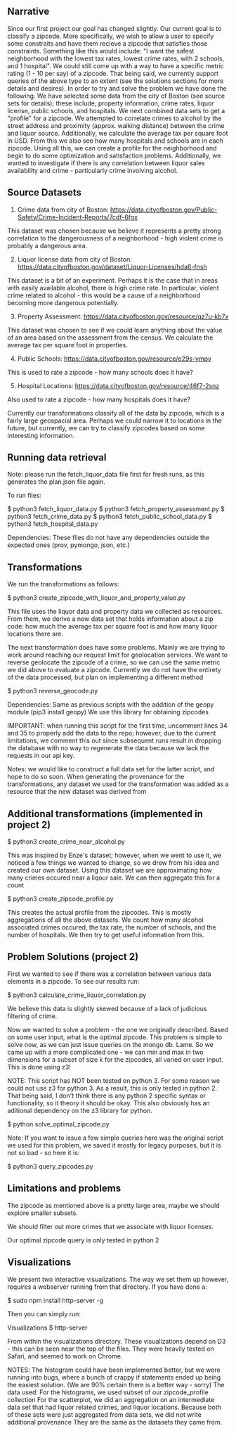 Narrative
---------

Since our first project our goal has changed slightly. Our current goal is to classify a zipcode.
More specifically, we wish to allow a user to specify some constraits and have them recieve a zipcode
that satisfies those constraints. Something like this would include: "I want the safest neighborhood
with the lowest tax rates, lowest crime rates, with 2 schools, and 1 hospital". We could still come up
with a way to have a specific metric rating (1 - 10 per say) of a zipcode. That being said, we currently
support queries of the above type to an extent (see the solutions sections for more details and desires).
In order to try and solve the problem we have done the following. We have selected some data from
the city of Boston (see source sets for details); these include, property information, crime rates, liquor
license, public schools, and hospitals. We next combined data sets to get a "profile" for a zipcode.
We attempted to correlate crimes to alcohol by the street address and proximity (approx. walking distance)
between the crime and liquor source. Additionally, we calculate the average tax per square foot in USD.
From this we also see how many hospitals and schools are in each zipcode. Using all this, we can create
a profile for the neighborhood and begin to do some optimization and satisfaction problems. Additionally,
we wanted to investigate if there is any correlation between liquor sales availability 
and crime - particularly crime involving alcohol.

Source Datasets
----------------

1. Crime data from city of Boston: https://data.cityofboston.gov/Public-Safety/Crime-Incident-Reports/7cdf-6fgx

This dataset was chosen because we believe it represents a pretty strong correlation
to the dangerousness of a neighborhood - high violent crime is probably a dangerous
area.

2. Liquor license data from city of Boston: https://data.cityofboston.gov/dataset/Liquor-Licenses/hda6-fnsh

This dataset is a bit of an experiment. Perhaps it is the case that in areas with easily
available alcohol, there is high crime rate. In particular, violent crime related to
alcohol - this would be a cause of a neighborhood becoming more dangerous potentially.

3. Property Assessment: https://data.cityofboston.gov/resource/qz7u-kb7x

This dataset was chosen to see if we could learn anything about the value of an area based on the assessment
from the census. We calculate the average tax per square foot in properties.

4. Public Schools: https://data.cityofboston.gov/resource/e29s-ympv

This is used to rate a zipcode - how many schools does it have?

5. Hospital Locations: https://data.cityofboston.gov/resource/46f7-2snz

Also used to rate a zipcode - how many hospitals does it have?

Currently our transformations classify all of the data by zipcode, which is a fairly large geospacial area.
Perhaps we could narrow it to locations in the future, but currently, we can try to classify zipcodes based on
some interesting information.

Running data retrieval
----------------------

Note: please run the fetch_liquor_data file first for fresh runs, as this generates the plan.json file
again.

To run files:

$ python3 fetch_liquor_data.py
$ python3 fetch_property_assessment.py
$ python3 fetch_crime_data.py
$ python3 fetch_public_school_data.py
$ python3 fetch_hospital_data.py

Dependencies: These files do not have any dependencies outside the expected ones (prov, pymongo, json, etc.)

Transformations
---------------

We run the transformations as follows:

$ python3 create_zipcode_with_liquor_and_property_value.py

This file uses the liquor data and property data we collected as resources. From them, we derive a new data set that
holds information about a zip code: how much the average tax per square foot is and how many liquor locations there are.

The next transformation does have some problems. Mainly we are trying to work around reaching our request limit
for geolocation services. We want to reverse geolocate the zipcode of a crime, so we can use the same metric we did above to 
evaluate a zipcode. Currently we do not have the entirety of the data processed, but plan on implementing a different method

$ python3 reverse_geocode.py

Dependencies: Same as previous scripts with the addition of the geopy module (pip3 install geopy)
We use this library for obtaining zipcodes

IMPORTANT: when running this script for the first time, uncomment lines 34 and 35 to 
properly add the data to the repo; however, due to the current limitations, we comment this
out since subsequent runs result in dropping the database with no way to regenerate the data because
we lack the requests in our api key.

Notes: we would like to construct a full data set for the latter script, and hope to do so soon.
When generating the provenance for the transformations, any dataset we used for the transformation
was added as a resource that the new dataset was derived from

Additional transformations (implemented in project 2)
------------------------------------------------------

$ python3 create_crime_near_alcohol.py

This was inspired by Enze's dataset; however, when we went to use it, we noticed a 
few things we wanted to change, so we drew from his idea and created our own dataset.
Using this dataset we are approximating how many crimes occured near a liqour sale.
We can then aggregate this for a count

$ python3 create_zipcode_profile.py

This creates the actual profile from the zipcodes. This is mostly aggregations of all the above
datasets. We count how many alcohol associated crimes occured, the tax rate, the number of schools,
and the number of hospitals. We then try to get useful information from this.

Problem Solutions (project 2)
------------------------------

First we wanted to see if there was a correlation between various data elements in a zipcode.
To see our results run:

$ python3 calculate_crime_liquor_correlation.py

We believe this data is slightly skewed because of a lack of judicious filtering of crime.


Now we wanted to solve a problem - the one we originally described. Based on some user input, what is the
optimal zipcode. This problem is simple to solve now, as we can just issue queries on the mongo db. Lame.
So we came up with a more complicated one - we can min and max in two dimensions for a subset of size k
for the zipcodes, all varied on user input. This is done using z3!

NOTE: This script has NOT been tested on python 3. For some reason we could not use z3 for python 3. As
a result, this is only tested in python 2. That being said, I don't think there is any python 2 
specific syntax or functionality, so it theory it should be okay. This also obviously has an aditional
dependency on the z3 library for python.

$ python solve_optimal_zipcode.py

Note: If you want to issue a few simple queries here was the original script we used for this problem,
we saved it mostly for legacy purposes, but it is not so bad - so here it is:

$ python3 query_zipcodes.py

Limitations and problems
-------------------------

The zipcode as mentioned above is a pretty large area, maybe we should explore smaller subsets.

We should filter out more crimes that we associate with liquor licenses.

Our optimal zipcode query is only tested in python 2

Visualizations
---------------

We present two interactive visualizations. The way we set them up however, requires a webserver running from that
directory. If you have done a:

$ sudo npm install http-server -g

Then you can simply run:

Visualizations $ http-server

From within the visualizations directory. These visualizations depend on D3 - this can be seen near the top of the files.
They were heavily tested on Safari, and seemed to work on Chrome.

NOTES: The histogram could have been implemented better, but we were running into bugs, where a bunch of
crappy if statements ended up being the easiest solution. (We are 90% certain there is a better way - sorry)
The data used:
For the histograms, we used subset of our zipcode_profile collection
For the scatterplot, we did an aggregation on an intermediate data set that had liquor related crimes, and
liquor locations. Because both of these sets were just aggregated from data sets, we did not write additional provenance
They are the same as the datasets they came from.

